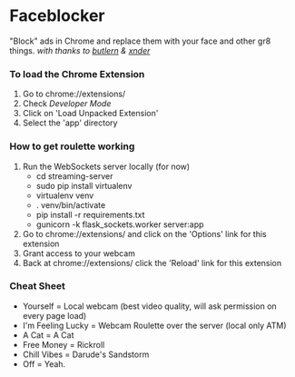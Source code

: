 # Faceblocker

"Block" ads in Chrome and replace them with your face and other gr8 things.
*with thanks to [butlern](https://github.com/butlern) & [xnder](https://github.com/xnder)*

### To load the Chrome Extension

1. Go to chrome://extensions/
2. Check *Developer Mode*
3. Click on 'Load Unpacked Extension'
4. Select the 'app' directory

### How to get roulette working

1. Run the WebSockets server locally (for now)
	- cd streaming-server 
	- sudo pip install virtualenv 
	- virtualenv venv 
	- . venv/bin/activate
	- pip install -r requirements.txt
	- gunicorn -k flask_sockets.worker server:app
2. Go to chrome://extensions/ and click on the 'Options' link for this extension
3. Grant access to your webcam
4. Back at chrome://extensions/ click the 'Reload' link for this extension

### Cheat Sheet

- Yourself = Local webcam (best video quality, will ask permission on every page load)
- I'm Feeling Lucky = Webcam Roulette over the server (local only ATM)
- A Cat = A Cat
- Free Money = Rickroll
- Chill Vibes = Darude's Sandstorm
- Off = Yeah.